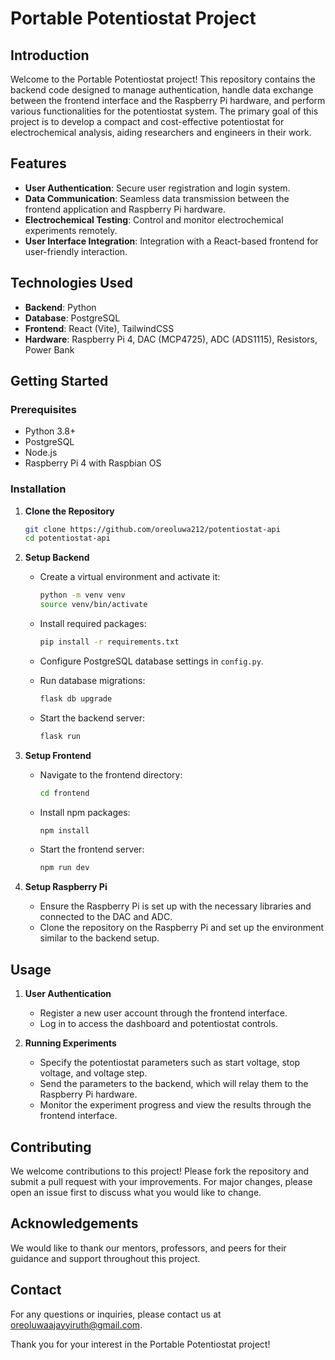 # Portable Potentiostat Project

## Introduction

Welcome to the Portable Potentiostat project! This repository contains the backend code designed to manage authentication, handle data exchange between the frontend interface and the Raspberry Pi hardware, and perform various functionalities for the potentiostat system. The primary goal of this project is to develop a compact and cost-effective potentiostat for electrochemical analysis, aiding researchers and engineers in their work.

## Features

- **User Authentication**: Secure user registration and login system.
- **Data Communication**: Seamless data transmission between the frontend application and Raspberry Pi hardware.
- **Electrochemical Testing**: Control and monitor electrochemical experiments remotely.
- **User Interface Integration**: Integration with a React-based frontend for user-friendly interaction.

## Technologies Used

- **Backend**: Python
- **Database**: PostgreSQL
- **Frontend**: React (Vite), TailwindCSS
- **Hardware**: Raspberry Pi 4, DAC (MCP4725), ADC (ADS1115), Resistors, Power Bank

## Getting Started

### Prerequisites

- Python 3.8+
- PostgreSQL
- Node.js
- Raspberry Pi 4 with Raspbian OS

### Installation

1. **Clone the Repository**
    ```bash
    git clone https://github.com/oreoluwa212/potentiostat-api
    cd potentiostat-api
    ```

2. **Setup Backend**
    - Create a virtual environment and activate it:
      ```bash
      python -m venv venv
      source venv/bin/activate
      ```
    - Install required packages:
      ```bash
      pip install -r requirements.txt
      ```
    - Configure PostgreSQL database settings in `config.py`.

    - Run database migrations:
      ```bash
      flask db upgrade
      ```

    - Start the backend server:
      ```bash
      flask run
      ```

3. **Setup Frontend**
    - Navigate to the frontend directory:
      ```bash
      cd frontend
      ```
    - Install npm packages:
      ```bash
      npm install
      ```
    - Start the frontend server:
      ```bash
      npm run dev
      ```

4. **Setup Raspberry Pi**
    - Ensure the Raspberry Pi is set up with the necessary libraries and connected to the DAC and ADC.
    - Clone the repository on the Raspberry Pi and set up the environment similar to the backend setup.

## Usage

1. **User Authentication**
   - Register a new user account through the frontend interface.
   - Log in to access the dashboard and potentiostat controls.

2. **Running Experiments**
   - Specify the potentiostat parameters such as start voltage, stop voltage, and voltage step.
   - Send the parameters to the backend, which will relay them to the Raspberry Pi hardware.
   - Monitor the experiment progress and view the results through the frontend interface.


## Contributing

We welcome contributions to this project! Please fork the repository and submit a pull request with your improvements. For major changes, please open an issue first to discuss what you would like to change.

## Acknowledgements

We would like to thank our mentors, professors, and peers for their guidance and support throughout this project.

## Contact

For any questions or inquiries, please contact us at oreoluwaajayyiruth@gmail.com. 

Thank you for your interest in the Portable Potentiostat project!
